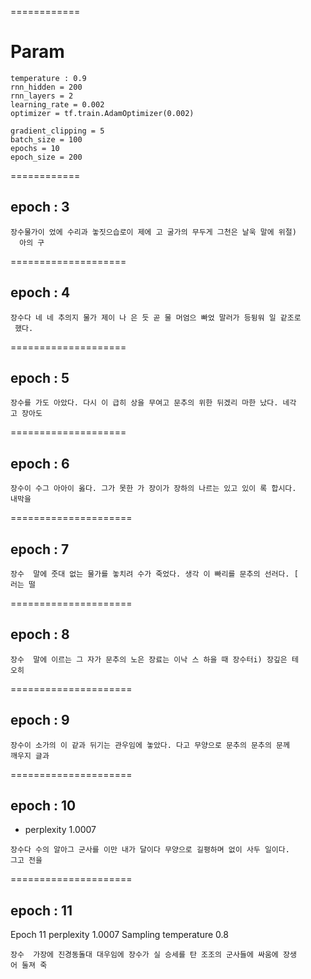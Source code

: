 ============
# Param
    temperature : 0.9
    rnn_hidden = 200
    rnn_layers = 2
    learning_rate = 0.002
    optimizer = tf.train.AdamOptimizer(0.002)
 
    gradient_clipping = 5
    batch_size = 100
    epochs = 10
    epoch_size = 200
============
## epoch : 3
~~~~
장수물가이 었에 수리과 놓짓으습로이 제에 고 굴가의 무두게 그천은 날욱 말에 위절)
  아의 구
~~~~

====================
## epoch : 4
~~~~
장수다 네 네 추의지 물가 제이 나 은 듯 곧 물 머엄으 빠었 말러가 등뒹워 일 같조로
 했다.
~~~~

====================
## epoch : 5
~~~~
장수를 가도 아았다. 다시 이 급히 상을 무여고 문추의 위한 뒤겠리 마한 났다. 네각
고 장아도
~~~~

====================
## epoch : 6
~~~~
장수이 수그 아아이 옳다. 그가 못한 가 장이가 장하의 나르는 있고 있이 록 합시다.
내막을
~~~~

=====================
## epoch : 7
~~~~
장수  말에 줏대 없는 물가를 놓치려 수가 죽었다. 생각 이 빠리를 문추의 선러다. [
러는 떨
~~~~

=====================
## epoch : 8
~~~~
장수  말에 이르는 그 자가 문추의 노은 장료는 이낙 스 하을 때 장수터i) 장깊은 테
오히
~~~~

=====================
## epoch : 9
~~~~
장수이 소가의 이 같과 뒤기는 관우임에 놓았다. 다고 무양으로 문추의 문추의 문께
깨우지 글과
~~~~


=====================
## epoch : 10  
* perplexity 1.0007
~~~~
장수다 수의 알아그 군사를 이만 내가 달이다 무양으로 길평하며 없이 사두 일이다.
그고 전을
~~~~

=====================
## epoch : 11  
Epoch 11 perplexity 1.0007
Sampling temperature 0.8
~~~~
장수  가장에 진경동돌대 대우임에 장수가 실 승세를 탄 조조의 군사들에 싸움에 장생
어 둘져 죽
~~~~
 



